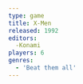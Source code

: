 ```yaml
---
type: game
title: X-Men
released: 1992
editors: 
  -Konami
players: 6
genres:
  - 'Beat them all'
---
```


